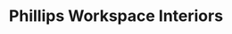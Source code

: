---
title: "Phillips Workspace Interiors"
url: /harrisburg/phillips-workspace-interiors/
shop: furniture
---